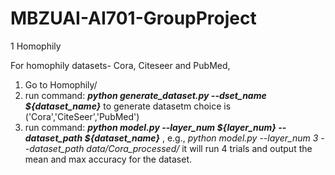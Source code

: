 # MBZUAI-AI701-GroupProject

1 Homophily

For homophily datasets- Cora, Citeseer and PubMed,
1) Go to Homophily/
2) run command: ***python generate_dataset.py --dset_name ${dataset_name}*** to generate datasetm choice is ('Cora','CiteSeer','PubMed')
3) run command: ***python model.py --layer_num ${layer_num} --dataset_path ${dataset_name}*** , e.g., 
*python model.py --layer_num 3 --dataset_path data/Cora_processed/*
it will run 4 trials and output the mean and max accuracy for the dataset.
